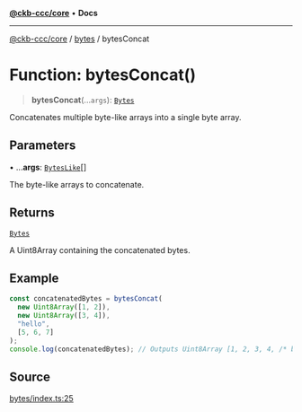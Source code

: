 [**@ckb-ccc/core**](README.md) • **Docs**

***

[@ckb-ccc/core](README.md) / [bytes](bytes.md) / bytesConcat

# Function: bytesConcat()

> **bytesConcat**(...`args`): [`Bytes`](bytes.Type.Bytes.md)

Concatenates multiple byte-like arrays into a single byte array.

## Parameters

• ...**args**: [`BytesLike`](bytes.Type.BytesLike.md)[]

The byte-like arrays to concatenate.

## Returns

[`Bytes`](bytes.Type.Bytes.md)

A Uint8Array containing the concatenated bytes.

## Example

```typescript
const concatenatedBytes = bytesConcat(
  new Uint8Array([1, 2]),
  new Uint8Array([3, 4]),
  "hello",
  [5, 6, 7]
);
console.log(concatenatedBytes); // Outputs Uint8Array [1, 2, 3, 4, /* bytes of "hello" */, 5, 6, 7]
```

## Source

[bytes/index.ts:25](https://github.com/SpectreMercury/ccc/blob/1b34760fdeb60ebebc0a7e641c12ef11dff1e7d0/packages/core/src/bytes/index.ts#L25)
